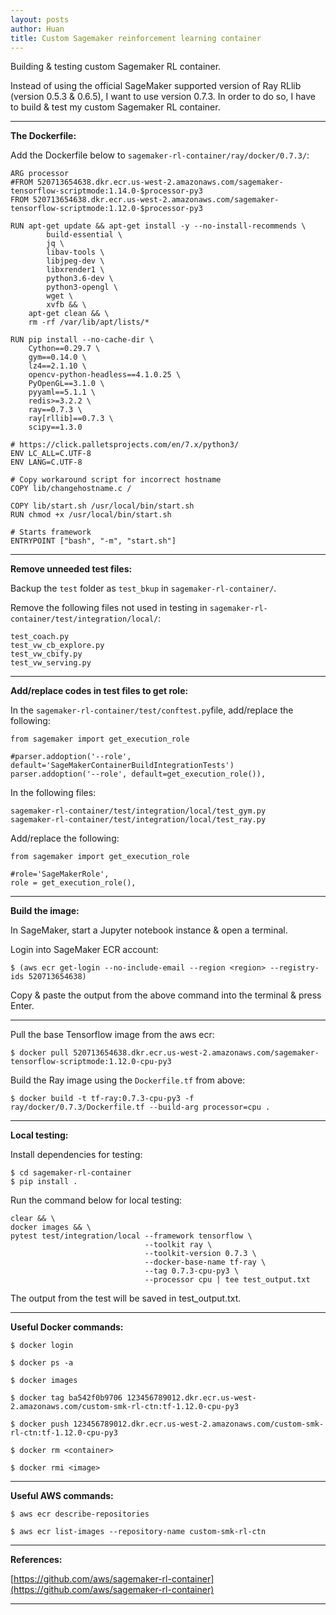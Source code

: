 ```yaml
---
layout: posts
author: Huan
title: Custom Sagemaker reinforcement learning container
---
```


Building & testing custom Sagemaker RL container.

Instead of using the official SageMaker supported version of Ray RLlib
(version 0.5.3 & 0.6.5), I want to use version 0.7.3. In order to do so, I have
to build & test my custom Sagemaker RL container.

---

**The Dockerfile:**

Add the Dockerfile below to ```sagemaker-rl-container/ray/docker/0.7.3/```:

```
ARG processor
#FROM 520713654638.dkr.ecr.us-west-2.amazonaws.com/sagemaker-tensorflow-scriptmode:1.14.0-$processor-py3
FROM 520713654638.dkr.ecr.us-west-2.amazonaws.com/sagemaker-tensorflow-scriptmode:1.12.0-$processor-py3

RUN apt-get update && apt-get install -y --no-install-recommends \
        build-essential \
        jq \
        libav-tools \
        libjpeg-dev \
        libxrender1 \
        python3.6-dev \
        python3-opengl \
        wget \
        xvfb && \
    apt-get clean && \
    rm -rf /var/lib/apt/lists/*

RUN pip install --no-cache-dir \
    Cython==0.29.7 \
    gym==0.14.0 \
    lz4==2.1.10 \
    opencv-python-headless==4.1.0.25 \
    PyOpenGL==3.1.0 \
    pyyaml==5.1.1 \
    redis>=3.2.2 \
    ray==0.7.3 \
    ray[rllib]==0.7.3 \
    scipy==1.3.0

# https://click.palletsprojects.com/en/7.x/python3/
ENV LC_ALL=C.UTF-8
ENV LANG=C.UTF-8

# Copy workaround script for incorrect hostname
COPY lib/changehostname.c /

COPY lib/start.sh /usr/local/bin/start.sh
RUN chmod +x /usr/local/bin/start.sh

# Starts framework
ENTRYPOINT ["bash", "-m", "start.sh"]
```

---

**Remove unneeded test files:**

Backup the ```test``` folder as ```test_bkup```
in ```sagemaker-rl-container/```.

Remove the following files not used in testing
in ```sagemaker-rl-container/test/integration/local/```:

```
test_coach.py
test_vw_cb_explore.py
test_vw_cbify.py
test_vw_serving.py
```

---

**Add/replace codes in test files to get role:**

In the ```sagemaker-rl-container/test/conftest.py```file, add/replace the
following:

```
from sagemaker import get_execution_role
```

```
#parser.addoption('--role', default='SageMakerContainerBuildIntegrationTests')
parser.addoption('--role', default=get_execution_role()),

```

In the following files:

```
sagemaker-rl-container/test/integration/local/test_gym.py
sagemaker-rl-container/test/integration/local/test_ray.py
```

Add/replace the following:

```
from sagemaker import get_execution_role
```

```
#role='SageMakerRole',
role = get_execution_role(),
```

---

**Build the image:**

In SageMaker, start a Jupyter notebook instance & open a terminal.

Login into SageMaker ECR account:

```
$ (aws ecr get-login --no-include-email --region <region> --registry-ids 520713654638)
```

Copy & paste the output from the above command into the terminal & press Enter.

---

Pull the base Tensorflow image from the aws ecr:

```
$ docker pull 520713654638.dkr.ecr.us-west-2.amazonaws.com/sagemaker-tensorflow-scriptmode:1.12.0-cpu-py3
```

Build the Ray image using the ```Dockerfile.tf``` from above:

```
$ docker build -t tf-ray:0.7.3-cpu-py3 -f ray/docker/0.7.3/Dockerfile.tf --build-arg processor=cpu .
```

---

**Local testing:**

Install dependencies for testing:

```
$ cd sagemaker-rl-container
$ pip install .
```

Run the command below for local testing:

```
clear && \
docker images && \
pytest test/integration/local --framework tensorflow \
                              --toolkit ray \
                              --toolkit-version 0.7.3 \
                              --docker-base-name tf-ray \
                              --tag 0.7.3-cpu-py3 \
                              --processor cpu | tee test_output.txt
```

The output from the test will be saved in test_output.txt.

---

**Useful Docker commands:**

```
$ docker login

$ docker ps -a

$ docker images

$ docker tag ba542f0b9706 123456789012.dkr.ecr.us-west-2.amazonaws.com/custom-smk-rl-ctn:tf-1.12.0-cpu-py3

$ docker push 123456789012.dkr.ecr.us-west-2.amazonaws.com/custom-smk-rl-ctn:tf-1.12.0-cpu-py3

$ docker rm <container>

$ docker rmi <image>
```

---

**Useful AWS commands:**

```
$ aws ecr describe-repositories

$ aws ecr list-images --repository-name custom-smk-rl-ctn
```

---

**References:**

[https://github.com/aws/sagemaker-rl-container](https://github.com/aws/sagemaker-rl-container)

---

<br>
